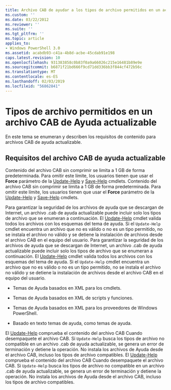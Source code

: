 ```yaml
---
title: Archivo CAB de ayudar a los tipos de archivo permitidos en un actualizable | Microsoft Docs
ms.custom: ''
ms.date: 03/22/2012
ms.reviewer: ''
ms.suite: ''
ms.tgt_pltfrm: ''
ms.topic: article
applies_to:
- Windows PowerShell 3.0
ms.assetid: acabdb93-c41a-4b8d-acbe-45cdab91e198
caps.latest.revision: 10
ms.openlocfilehash: 931383858c0b83f0a9a66026c215e16481b89e9e
ms.sourcegitcommit: b6871f21bd666f9cd71dd336bb3f844cf472b56c
ms.translationtype: MT
ms.contentlocale: es-ES
ms.lasthandoff: 02/03/2019
ms.locfileid: "56862841"
---
```

# <a name="file-types-permitted-in-an-updatable-help-cab-file"></a>Tipos de archivo permitidos en un archivo CAB de Ayuda actualizable

En este tema se enumeran y describen los requisitos de contenido para archivos CAB de ayuda actualizable.

## <a name="updatable-help-cab-file-requirements"></a>Requisitos del archivo CAB de ayuda actualizable

Contenido del archivo CAB sin comprimir se limita a 1 GB de forma predeterminada. Para omitir este límite, los usuarios tienen que usar el **Force** parámetro de la [Update-Help](/powershell/module/Microsoft.PowerShell.Core/Update-Help) y [Save-Help](/powershell/module/Microsoft.PowerShell.Core/Save-Help) cmdlets.
Contenido del archivo CAB sin comprimir se limita a 1 GB de forma predeterminada. Para omitir este límite, los usuarios tienen que usar el **Force** parámetro de la [Update-Help](/powershell/module/Microsoft.PowerShell.Core/Update-Help) y [Save-Help](/powershell/module/Microsoft.PowerShell.Core/Save-Help) cmdlets.

Para garantizar la seguridad de los archivos de ayuda que se descargan de Internet, un archivo .cab de ayuda actualizable puede incluir solo los tipos de archivo que se enumeran a continuación. El [Update-Help](/powershell/module/Microsoft.PowerShell.Core/Update-Help) cmdlet valida todos los archivos con los esquemas del tema de ayuda. Si el `Update-Help` cmdlet encuentra un archivo que no es válido o no es un tipo permitido, no se instala el archivo no válido y se detiene la instalación de archivos desde el archivo CAB en el equipo del usuario.
Para garantizar la seguridad de los archivos de ayuda que se descargan de Internet, un archivo .cab de ayuda actualizable puede incluir solo los tipos de archivo que se enumeran a continuación. El [Update-Help](/powershell/module/Microsoft.PowerShell.Core/Update-Help) cmdlet valida todos los archivos con los esquemas del tema de ayuda. Si el `Update-Help` cmdlet encuentra un archivo que no es válido o no es un tipo permitido, no se instala el archivo no válido y se detiene la instalación de archivos desde el archivo CAB en el equipo del usuario.

- Temas de Ayuda basados en XML para los cmdlets.

- Temas de Ayuda basados en XML de scripts y funciones.

- Temas de Ayuda basados en XML para los proveedores de Windows PowerShell.

- Basado en texto temas de ayuda, como temas de ayuda.

El [Update-Help](/powershell/module/Microsoft.PowerShell.Core/Update-Help) comprueba el contenido del archivo CAB Cuando desempaquete el archivo CAB. Si `Update-Help` busca los tipos de archivo no compatible en un archivo .cab de ayuda actualizable, se genera un error de terminación y detiene la operación. No instala los archivos de Ayuda desde el archivo CAB, incluso los tipos de archivo compatibles.
El [Update-Help](/powershell/module/Microsoft.PowerShell.Core/Update-Help) comprueba el contenido del archivo CAB Cuando desempaquete el archivo CAB. Si `Update-Help` busca los tipos de archivo no compatible en un archivo .cab de ayuda actualizable, se genera un error de terminación y detiene la operación. No instala los archivos de Ayuda desde el archivo CAB, incluso los tipos de archivo compatibles.